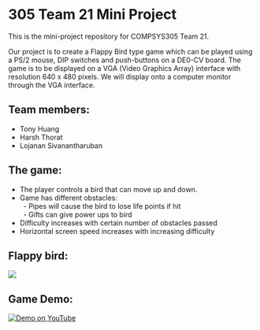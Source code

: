 # 305 Team 21 Mini Project
This is the mini-project repository for COMPSYS305 Team 21.

Our project is to create a Flappy Bird type game which can be played using a PS/2 mouse, DIP switches and push-buttons on a DE0-CV board. The game is to be displayed on a VGA (Video Graphics Array) interface with resolution 640 x 480 pixels. We will display onto a computer monitor through the VGA interface.

## Team members:
- Tony Huang
- Harsh Thorat
- Lojanan Sivanantharuban

## The game:
- The player controls a bird that can move up and down.
- Game has different obstacles:\
&ensp;- Pipes will cause the bird to lose life points if hit\
&ensp;- Gifts can give power ups to bird
- Difficulty increases with certain number of obstacles passed
- Horizontal screen speed increases with increasing difficulty

## Flappy bird:
![](https://techcrunch.com/wp-content/uploads/2014/02/flappy.gif?w=1390&crop=1)

## Game Demo:
[![Demo on YouTube](https://youtu.be/O5P2L2uhhE8/0.jpg)](https://youtu.be/O5P2L2uhhE8)
